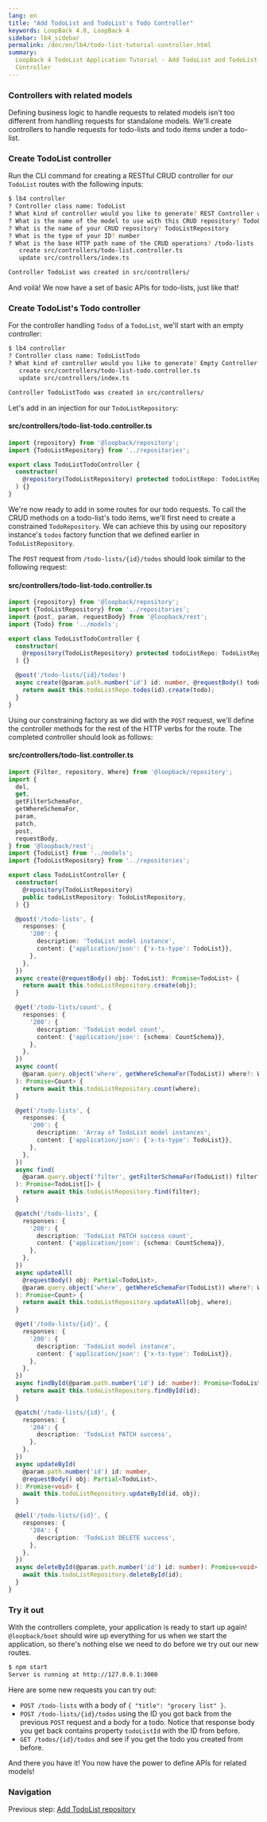 ```yaml
---
lang: en
title: "Add TodoList and TodoList's Todo Controller"
keywords: LoopBack 4.0, LoopBack 4
sidebar: lb4_sidebar
permalink: /doc/en/lb4/todo-list-tutorial-controller.html
summary:
  LoopBack 4 TodoList Application Tutorial - Add TodoList and TodoList's Todo
  Controller
---
```


### Controllers with related models

Defining business logic to handle requests to related models isn't too different
from handling requests for standalone models. We'll create controllers to handle
requests for todo-lists and todo items under a todo-list.

### Create TodoList controller

Run the CLI command for creating a RESTful CRUD controller for our `TodoList`
routes with the following inputs:

```sh
$ lb4 controller
? Controller class name: TodoList
? What kind of controller would you like to generate? REST Controller with CRUD functions
? What is the name of the model to use with this CRUD repository? TodoList
? What is the name of your CRUD repository? TodoListRepository
? What is the type of your ID? number
? What is the base HTTP path name of the CRUD operations? /todo-lists
   create src/controllers/todo-list.controller.ts
   update src/controllers/index.ts

Controller TodoList was created in src/controllers/
```

And voilà! We now have a set of basic APIs for todo-lists, just like that!

### Create TodoList's Todo controller

For the controller handling `Todos` of a `TodoList`, we'll start with an empty
controller:

```sh
$ lb4 controller
? Controller class name: TodoListTodo
? What kind of controller would you like to generate? Empty Controller
   create src/controllers/todo-list-todo.controller.ts
   update src/controllers/index.ts

Controller TodoListTodo was created in src/controllers/
```

Let's add in an injection for our `TodoListRepository`:

#### src/controllers/todo-list-todo.controller.ts

```ts
import {repository} from '@loopback/repository';
import {TodoListRepository} from '../repositories';

export class TodoListTodoController {
  constructor(
    @repository(TodoListRepository) protected todoListRepo: TodoListRepository,
  ) {}
}
```

We're now ready to add in some routes for our todo requests. To call the CRUD
methods on a todo-list's todo items, we'll first need to create a constrained
`TodoRepository`. We can achieve this by using our repository instance's `todos`
factory function that we defined earlier in `TodoListRepository`.

The `POST` request from `/todo-lists/{id}/todos` should look similar to the
following request:

#### src/controllers/todo-list-todo.controller.ts

```ts
import {repository} from '@loopback/repository';
import {TodoListRepository} from '../repositories';
import {post, param, requestBody} from '@loopback/rest';
import {Todo} from '../models';

export class TodoListTodoController {
  constructor(
    @repository(TodoListRepository) protected todoListRepo: TodoListRepository,
  ) {}

  @post('/todo-lists/{id}/todos')
  async create(@param.path.number('id') id: number, @requestBody() todo: Todo) {
    return await this.todoListRepo.todos(id).create(todo);
  }
}
```

Using our constraining factory as we did with the `POST` request, we'll define
the controller methods for the rest of the HTTP verbs for the route. The
completed controller should look as follows:

#### src/controllers/todo-list.controller.ts

```ts
import {Filter, repository, Where} from '@loopback/repository';
import {
  del,
  get,
  getFilterSchemaFor,
  getWhereSchemaFor,
  param,
  patch,
  post,
  requestBody,
} from '@loopback/rest';
import {TodoList} from '../models';
import {TodoListRepository} from '../repositories';

export class TodoListController {
  constructor(
    @repository(TodoListRepository)
    public todoListRepository: TodoListRepository,
  ) {}

  @post('/todo-lists', {
    responses: {
      '200': {
        description: 'TodoList model instance',
        content: {'application/json': {'x-ts-type': TodoList}},
      },
    },
  })
  async create(@requestBody() obj: TodoList): Promise<TodoList> {
    return await this.todoListRepository.create(obj);
  }

  @get('/todo-lists/count', {
    responses: {
      '200': {
        description: 'TodoList model count',
        content: {'application/json': {schema: CountSchema}},
      },
    },
  })
  async count(
    @param.query.object('where', getWhereSchemaFor(TodoList)) where?: Where,
  ): Promise<Count> {
    return await this.todoListRepository.count(where);
  }

  @get('/todo-lists', {
    responses: {
      '200': {
        description: 'Array of TodoList model instances',
        content: {'application/json': {'x-ts-type': TodoList}},
      },
    },
  })
  async find(
    @param.query.object('filter', getFilterSchemaFor(TodoList)) filter?: Filter,
  ): Promise<TodoList[]> {
    return await this.todoListRepository.find(filter);
  }

  @patch('/todo-lists', {
    responses: {
      '200': {
        description: 'TodoList PATCH success count',
        content: {'application/json': {schema: CountSchema}},
      },
    },
  })
  async updateAll(
    @requestBody() obj: Partial<TodoList>,
    @param.query.object('where', getWhereSchemaFor(TodoList)) where?: Where,
  ): Promise<Count> {
    return await this.todoListRepository.updateAll(obj, where);
  }

  @get('/todo-lists/{id}', {
    responses: {
      '200': {
        description: 'TodoList model instance',
        content: {'application/json': {'x-ts-type': TodoList}},
      },
    },
  })
  async findById(@param.path.number('id') id: number): Promise<TodoList> {
    return await this.todoListRepository.findById(id);
  }

  @patch('/todo-lists/{id}', {
    responses: {
      '204': {
        description: 'TodoList PATCH success',
      },
    },
  })
  async updateById(
    @param.path.number('id') id: number,
    @requestBody() obj: Partial<TodoList>,
  ): Promise<void> {
    await this.todoListRepository.updateById(id, obj);
  }

  @del('/todo-lists/{id}', {
    responses: {
      '204': {
        description: 'TodoList DELETE success',
      },
    },
  })
  async deleteById(@param.path.number('id') id: number): Promise<void> {
    await this.todoListRepository.deleteById(id);
  }
}
```

### Try it out

With the controllers complete, your application is ready to start up again!
`@loopback/boot` should wire up everything for us when we start the application,
so there's nothing else we need to do before we try out our new routes.

```sh
$ npm start
Server is running at http://127.0.0.1:3000
```

Here are some new requests you can try out:

- `POST /todo-lists` with a body of `{ "title": "grocery list" }`.
- `POST /todo-lists/{id}/todos` using the ID you got back from the previous
  `POST` request and a body for a todo. Notice that response body you get back
  contains property `todoListId` with the ID from before.
- `GET /todos/{id}/todos` and see if you get the todo you created from before.

And there you have it! You now have the power to define APIs for related models!

### Navigation

Previous step: [Add TodoList repository](todo-list-tutorial-repository.md)
